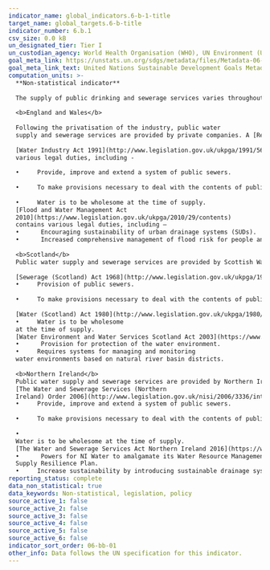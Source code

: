 ```yaml
---
indicator_name: global_indicators.6-b-1-title
target_name: global_targets.6-b-title
indicator_number: 6.b.1
csv_size: 0.0 kB
un_designated_tier: Tier I
un_custodian_agency: World Health Organisation (WHO), UN Environment (UNEP), Organisation for Economic Co-operation and Development (OECD)
goal_meta_link: https://unstats.un.org/sdgs/metadata/files/Metadata-06-0B-01.pdf
goal_meta_link_text: United Nations Sustainable Development Goals Metadata (PDF 395 KB)
computation_units: >-
  **Non-statistical indicator**
  
  The supply of public drinking and sewerage services varies throughout the UK. The following legislation has been identified as relevant to this indicator -   
  
  <b>England and Wales</b>
   
  Following the privatisation of the industry, public water
  supply and sewerage services are provided by private companies. A [Regulatory Framework](https://www.ofwat.gov.uk/regulated-companies/ofwat-industry-overview/) oversees the industry. 
  
  [Water Industry Act 1991](http://www.legislation.gov.uk/ukpga/1991/56/introduction) contains
  various legal duties, including -
  
  •     Provide, improve and extend a system of public sewers.
  
  •     To make provisions necessary to deal with the contents of public sewers.
    
  •     Water is to be wholesome at the time of supply. 
  [Flood and Water Management Act
  2010](https://www.legislation.gov.uk/ukpga/2010/29/contents)
  contains various legal duties, including – 
  •      Encouraging sustainability of urban drainage systems (SUDs).
  •      Increased comprehensive management of flood risk for people and businesses.
  
  <b>Scotland</b>
  Public water supply and sewerage services are provided by Scottish Water, a public company accountable to Scottish Ministers and Scottish Parliament.  
  
  [Sewerage (Scotland) Act 1968](http://www.legislation.gov.uk/ukpga/1968/47/introduction) contains various legal duties, including -
  •     Provision of public sewers.
  
  •     To make provisions necessary to deal with the contents of public sewers.  
  
  [Water (Scotland) Act 1980](http://www.legislation.gov.uk/ukpga/1980/45/introduction) contains various legal duties, including -
  •     Water is to be wholesome
  at the time of supply.
  [Water Environment and Water Services Scotland Act 2003](https://www.legislation.gov.uk/asp/2003/3/content) contains various legal duties, including -
  •      Provision for protection of the water environment.
  •     Requires systems for managing and monitoring
  water environments based on natural river basin districts.
  
  <b>Northern Ireland</b>
  Public water supply and sewerage services are provided by Northern Ireland Water, a public company, accountable to the Department for Infrastructure.  
  [The Water and Sewerage Services (Northern
  Ireland) Order 2006](http://www.legislation.gov.uk/nisi/2006/3336/introduction)  contains various legal duties, including -
  •     Provide, improve and extend a system of public sewers. 
  
  •     To make provisions necessary to deal with the contents of public sewers.  
  
  •
  Water is to be wholesome at the time of supply.
  [The Water and Sewerage Services Act Northern Ireland 2016](https://www.legislation.gov.uk/nia/2016/7/contents) 
  •      Powers for NI Water to amalgamate its Water Resource Management Plans and Drought Plans into one Water Resource and
  Supply Resilience Plan.                                                                                
  •     Increase sustainability by introducing sustainable drainage systems (SuDS).
reporting_status: complete
data_non_statistical: true
data_keywords: Non-statistical, legislation, policy
source_active_1: false
source_active_2: false
source_active_3: false
source_active_4: false
source_active_5: false
source_active_6: false
indicator_sort_order: 06-bb-01
other_info: Data follows the UN specification for this indicator. 
---
```

